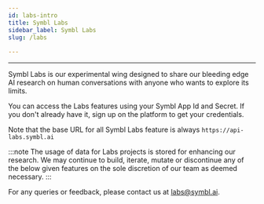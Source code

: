 ```yaml
---
id: labs-intro
title: Symbl Labs
sidebar_label: Symbl Labs
slug: /labs
 
---
```

---
Symbl Labs is our experimental wing designed to share our bleeding edge AI research on human conversations with anyone who wants to explore its limits.
 
You can access the Labs features using your Symbl App Id and Secret. If you don't already have it, sign up on the platform to get your credentials.

Note that the base URL for all Symbl Labs feature is always `https://api-labs.symbl.ai`
 
:::note
The usage of data for Labs projects is stored for enhancing our research. We may continue to build, iterate, mutate or discontinue any of the below given features on the sole discretion of our team as deemed necessary.
:::
 
For any queries or feedback, please contact us at labs@symbl.ai.

